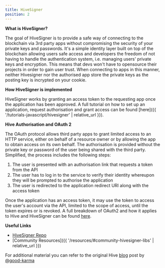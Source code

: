 ```yaml
---
title: HiveSigner
position: 2
---
```


**What is HiveSigner?**

The goal of HiveSigner is to provide a safe way of connecting to the blockchain via 3rd party apps without compromising the security of your private keys and passwords. It's a simple identity layer built on top of the blockchain allowing users safe access and developers the freedom of not having to handle the authentication system, i.e. managing users' private keys and encryption. This means that devs won't have to opensource their projects in order to gain user trust. When connecting to apps in this manner, neither Hivesigner nor the authorised app store the private keys as the posting key is incrypted on your cookie.


**How HiveSigner is implemented**

HiveSigner works by granting an access token to the requesting app once the application has been approved.
A full tutorial on how to set up an application, request authorisation and grant access can be found [here]({{ '/tutorials-javascript/hivesigner' | relative_url }}).

**Hive Authorisation and OAuth 2**

The OAuth protocol allows third party apps to grant limited access to an HTTP service, either on behalf of a resource owner or by allowing the app to obtain access on its own behalf. The authorisation is provided without the private key or password of the user being shared with the third party.
Simplified, the process includes the following steps:

1.  The user is presented with an authorisation link that requests a token from the API
2.  The user has to log in to the service to verify their identity whereupon they will be prompted to authorise the application
3.  The user is redirected to the application redirect URI along with the access token

Once the application has an access token, it may use the token to access the user's account via the API, limited to the scope of access, until the token expires or is revoked.
A full breakdown of OAuth2 and how it applies to Hive and HiveSigner can be found [here](https://github.com/ledgerconnect/hivesigner/wiki/OAuth-2#code-authorization-flow).

**Useful Links**

*   [HiveSigner Repo](https://github.com/ledgerconnect/hivesigner)
*   [Community Resources]({{ '/resources/#community-hivesigner-libs' | relative_url }})


For additional material you can refer to the original Hive [blog](https://hive.blog/hive/@good-karma/hivesigner-released-and-ready) post by [@good-karma](https://hive.blog/)
